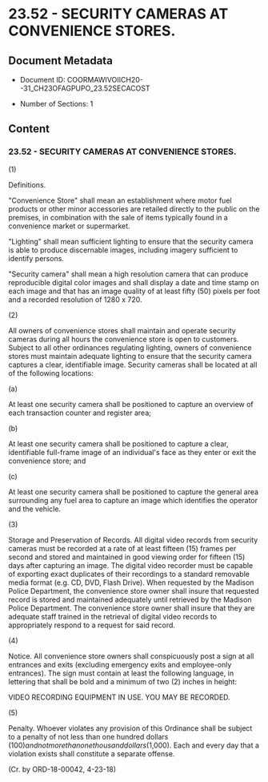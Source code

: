 # 23.52 - SECURITY CAMERAS AT CONVENIENCE STORES.

## Document Metadata

- Document ID: COORMAWIVOIICH20--31_CH23OFAGPUPO_23.52SECACOST

- Number of Sections: 1


## Content

### 23.52 - SECURITY CAMERAS AT CONVENIENCE STORES.

(1)


Definitions.


"Convenience Store" shall mean an establishment where motor fuel products or other
minor accessories are retailed directly to the public on the premises, in combination
with the sale of items typically found in a convenience market or supermarket.


"Lighting" shall mean sufficient lighting to ensure that the security camera is able
to produce discernable images, including imagery sufficient to identify persons.


"Security camera" shall mean a high resolution camera that can produce reproducible
digital color images and shall display a date and time stamp on each image and that
has an image quality of at least fifty (50) pixels per foot and a recorded resolution
of 1280 x 720.


(2)


All owners of convenience stores shall maintain and operate security cameras during
all hours the convenience store is open to customers. Subject to all other ordinances
regulating lighting, owners of convenience stores must maintain adequate lighting
to ensure that the security camera captures a clear, identifiable image. Security
cameras shall be located at all of the following locations:


(a)


At least one security camera shall be positioned to capture an overview of each transaction
counter and register area;


(b)


At least one security camera shall be positioned to capture a clear, identifiable
full-frame image of an individual's face as they enter or exit the convenience store;
and


(c)


At least one security camera shall be positioned to capture the general area surrounding
any fuel area to capture an image which identifies the operator and the vehicle.


(3)


Storage and Preservation of Records. All digital video records from security cameras must be recorded at a rate of at
least fifteen (15) frames per second and stored and maintained in good viewing order
for fifteen (15) days after capturing an image. The digital video recorder must be
capable of exporting exact duplicates of their recordings to a standard removable
media format (e.g. CD, DVD, Flash Drive). When requested by the Madison Police Department,
the convenience store owner shall insure that requested record is stored and maintained
adequately until retrieved by the Madison Police Department. The convenience store
owner shall insure that they are adequate staff trained in the retrieval of digital
video records to appropriately respond to a request for said record.


(4)


Notice. All convenience store owners shall conspicuously post a sign at all entrances and
exits (excluding emergency exits and employee-only entrances). The sign must contain
at least the following language, in lettering that shall be bold and a minimum of
two (2) inches in height:


VIDEO RECORDING EQUIPMENT IN USE. YOU MAY BE RECORDED.


(5)


Penalty. Whoever violates any provision of this Ordinance shall be subject to a penalty of
not less than one hundred dollars ($100) and not more than one thousand dollars ($1,000).
Each and every day that a violation exists shall constitute a separate offense.


(Cr. by ORD-18-00042, 4-23-18)

